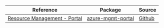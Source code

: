 | Reference | Package | Source |
|---|---|---|
|[Resource Management - Portal](mgmt-portal-readme.md)|[azure-mgmt-portal](https://pypi.org/project/azure-mgmt-portal)|[Github](https://github.com/Azure/azure-sdk-for-python)|
